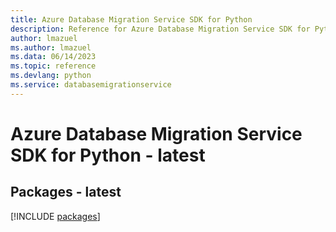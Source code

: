 ```yaml
---
title: Azure Database Migration Service SDK for Python
description: Reference for Azure Database Migration Service SDK for Python
author: lmazuel
ms.author: lmazuel
ms.data: 06/14/2023
ms.topic: reference
ms.devlang: python
ms.service: databasemigrationservice
---
```

# Azure Database Migration Service SDK for Python - latest
## Packages - latest
[!INCLUDE [packages](database-migration-service-index.md)]